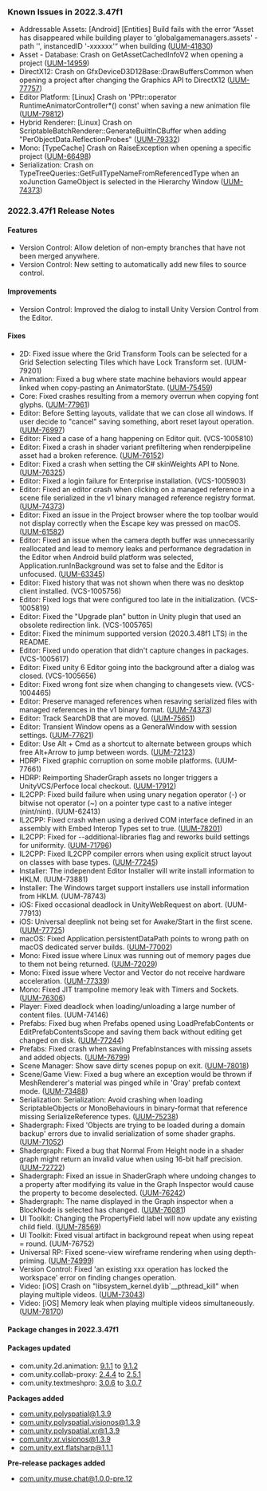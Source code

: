 ### Known Issues in 2022.3.47f1

- Addressable Assets: [Android] [Entities] Build fails with the error “Asset has disappeared while building player to 'globalgamemanagers.assets' - path '', instancedID '-xxxxxx'“ when building ([UUM-41830](https://issuetracker.unity3d.com/issues/android-entities-build-fails-with-the-error-asset-has-disappeared-while-building-player-to-globalgamemanagers-dot-assets-path-instancedid-xxxxxx-when-building))
- Asset - Database: Crash on GetAssetCachedInfoV2 when opening a project ([UUM-14959](https://issuetracker.unity3d.com/issues/crash-on-getassetcachedinfov2-when-opening-a-project))
- DirectX12: Crash on GfxDeviceD3D12Base::DrawBuffersCommon when opening a project after changing the Graphics API to DirectX12 ([UUM-77757](https://issuetracker.unity3d.com/issues/crash-on-gfxdeviced3d12base-drawbufferscommon-when-opening-a-project-after-changing-the-graphics-api-to-directx12))
- Editor Platform: [Linux] Crash on 'PPtr::operator RuntimeAnimatorController*() const' when saving a new animation file ([UUM-79812](https://issuetracker.unity3d.com/issues/linux-crash-on-pptr-operator-runtimeanimatorcontroller-star-const-when-saving-a-new-animation-file))
- Hybrid Renderer: [Linux] Crash on ScriptableBatchRenderer::GenerateBuiltInCBuffer when adding "PerObjectData.ReflectionProbes" ([UUM-79332](https://issuetracker.unity3d.com/issues/linux-crash-on-scriptablebatchrenderer-generatebuiltincbuffer-when-adding-perobjectdata-dot-reflectionprobes))
- Mono: [TypeCache] Crash on RaiseException when opening a specific project ([UUM-66498](https://issuetracker.unity3d.com/issues/crash-on-raiseexception-when-opening-a-specific-project))
- Serialization: Crash on TypeTreeQueries::GetFullTypeNameFromReferencedType when an xoJunction GameObject is selected in the Hierarchy Window ([UUM-74373](https://issuetracker.unity3d.com/issues/crash-on-typetreequeries-getfulltypenamefromreferencedtype-when-an-xojunction-gameobject-is-selected-in-the-hierarchy-window))

### 2022.3.47f1 Release Notes

#### Features

- Version Control: Allow deletion of non-empty branches that have not been merged anywhere.
- Version Control: New setting to automatically add new files to source control.

#### Improvements

- Version Control: Improved the dialog to install Unity Version Control from the Editor.

#### Fixes

- 2D: Fixed issue where the Grid Transform Tools can be selected for a Grid Selection selecting Tiles which have Lock Transform set. (UUM-79201)
- Animation: Fixed a bug where state machine behaviors would appear linked when copy-pasting an AnimatorState. ([UUM-75459](https://issuetracker.unity3d.com/issues/original-state-value-changes-when-modifying-statemachinebehaviour-value-in-copied-state))
- Core: Fixed crashes resulting from a memory overrun when copying font glyphs. ([UUM-77961](https://issuetracker.unity3d.com/issues/crash-on-memorymanager-deallocate-when-opening-a-specific-project))
- Editor: Before Setting layouts, validate that we can close all windows. If user decide to "cancel" saving something, abort reset layout operation. ([UUM-76997](https://issuetracker.unity3d.com/issues/resetting-all-layouts-when-editor-has-floating-window-with-unsaved-changes-can-lead-to-missing-default-layout-popup))
- Editor: Fixed a case of a hang happening on Editor quit. (VCS-1005810)
- Editor: Fixed a crash in shader variant prefiltering when renderpipeline asset had a broken reference. ([UUM-76152](https://issuetracker.unity3d.com/issues/crash-on-settingsfilteredshadervariantenumeration-settingsfilteredshadervariantenumeration-when-building-for-ios-or-android))
- Editor: Fixed a crash when setting the C# skinWeights API to None. ([UUM-76325](https://issuetracker.unity3d.com/issues/crash-occurs-on-skinverticesgenericcpu-2551-1-when-the-qualitysettings-dot-skinweights-are-set-to-skinweights-dot-none-or-0))
- Editor: Fixed a login failure for Enterprise installation. (VCS-1005903)
- Editor: Fixed an editor crash when clicking on a managed reference in a scene file serialized in the v1 binary managed reference registry format. ([UUM-74373](https://issuetracker.unity3d.com/issues/crash-on-typetreequeries-getfulltypenamefromreferencedtype-when-an-xojunction-gameobject-is-selected-in-the-hierarchy-window))
- Editor: Fixed an issue in the Project browser where the top toolbar would not display correctly when the Escape key was pressed on macOS. ([UUM-61582](https://issuetracker.unity3d.com/issues/the-project-window-search-bar-moves-when-the-escape-keyboard-key-is-pressed-while-focused-on-the-project-window-on-macos))
- Editor: Fixed an issue when the camera depth buffer was unnecessarily reallocated and lead to memory leaks and performance degradation in the Editor when Android build platform was selected, Application.runInBackground was set to false and the Editor is unfocused. ([UUM-63345](https://issuetracker.unity3d.com/issues/memory-leak-when-application-dot-runinbackground-is-set-to-false-and-the-editor-is-unfocused))
- Editor: Fixed history that was not shown when there was no desktop client installed. (VCS-1005756)
- Editor: Fixed logs that were configured too late in the initialization. (VCS-1005819)
- Editor: Fixed the "Upgrade plan" button in Unity plugin that used an obsolete redirection link. (VCS-1005765)
- Editor: Fixed the minimum supported version (2020.3.48f1 LTS) in the README.
- Editor: Fixed undo operation that didn't capture changes in packages. (VCS-1005617)
- Editor: Fixed unity 6 Editor going into the background after a dialog was closed. (VCS-1005656)
- Editor: Fixed wrong font size when changing to changesets view. (VCS-1004465)
- Editor: Preserve managed references when resaving serialized files with managed references in the v1 binary format. ([UUM-74373](https://issuetracker.unity3d.com/issues/crash-on-typetreequeries-getfulltypenamefromreferencedtype-when-an-xojunction-gameobject-is-selected-in-the-hierarchy-window))
- Editor: Track SearchDB that are moved. ([UUM-75651](https://issuetracker.unity3d.com/issues/search-index-manager-loses-reference-to-index-asset-when-index-is-moved-while-name-doesnt-match-up-to-file-path))
- Editor: Transient Window opens as a GeneralWindow with session settings. ([UUM-77621](https://issuetracker.unity3d.com/issues/transient-search-window-forgets-the-previous-search-term-when-it-is-opened-a-second-time))
- Editor: Use Alt + Cmd as a shortcut to alternate between groups which free Alt+Arrow to jump between words. ([UUM-72123](https://issuetracker.unity3d.com/issues/the-caret-text-cursor-symbol-does-not-move-one-word-when-the-option-key-and-arrow-keys-are-used-to-move-the-caret))
- HDRP: Fixed graphic corruption on some mobile platforms. (UUM-77661)
- HDRP: Reimporting ShaderGraph assets no longer triggers a UnityVCS/Perfoce local checkout. ([UUM-17912](https://issuetracker.unity3d.com/issues/shadergraphs-get-checked-out-in-perforce-every-time-they-get-reimported))
- IL2CPP: Fixed build failure when using unary negation operator (-) or bitwise not operator (~) on a pointer type cast to a native integer (nint/nint). (UUM-62413)
- IL2CPP: Fixed crash when using a derived COM interface defined in an assembly with Embed Interop Types set to true. ([UUM-78201](https://issuetracker.unity3d.com/issues/fix-and-re-expose-passthrough-api-which-is-currently-it-is-blocked-by-il2cpp-fails-to-properly-map-interface-methods))
- IL2CPP: Fixed for --additional-libraries flag and reworks build settings for uniformity. ([UUM-71796](https://issuetracker.unity3d.com/issues/the-additional-libraries-argument-is-ignored-when-building-projects-with-the-il2cpp-scripting-backend))
- IL2CPP: Fixed IL2CPP compiler errors when using explicit struct layout on classes with base types. ([UUM-77245](https://issuetracker.unity3d.com/issues/il2cpp-compiler-errors-when-using-explicit-struct-layout-on-classes-with-base-types))
- Installer: The independent Editor Installer will write install information to HKLM. (UUM-73881)
- Installer: The Windows target support installers use install information from HKLM. (UUM-78743)
- iOS: Fixed occasional deadlock in UnityWebRequest on abort. (UUM-77913)
- iOS: Universal deeplink not being set for Awake/Start in the first scene. ([UUM-77725](https://issuetracker.unity3d.com/issues/ios-application-dot-absoluteurl-is-empty-when-a-release-app-is-opened-via-an-ios-universal-link))
- macOS: Fixed Application.persistentDataPath points to wrong path on macOS dedicated server builds. ([UUM-77002](https://issuetracker.unity3d.com/issues/application-dot-persistentdatapath-points-to-wrong-path-on-macos-dedicated-server-builds))
- Mono: Fixed issue where Linux was running out of memory pages due to them not being returned. ([UUM-72029](https://issuetracker.unity3d.com/issues/linux-crash-on-pthread-kill-when-using-incremental-gc))
- Mono: Fixed issue where Vector and Vector do not receive hardware acceleration. ([UUM-77339](https://issuetracker.unity3d.com/issues/vector-and-vector-do-not-receive-hardware-acceleration))
- Mono: Fixed JIT trampoline memory leak with Timers and Sockets. ([UUM-76306](https://issuetracker.unity3d.com/issues/memory-leak-when-using-net-sockets))
- Player: Fixed deadlock when loading/unloading a large number of content files. (UUM-74146)
- Prefabs: Fixed bug when Prefabs opened using LoadPrefabContents or EditPrefabContentsScope and saving them back without editing get changed on disk. ([UUM-77244](https://issuetracker.unity3d.com/issues/values-overwrite-in-parents-recttransform-when-using-prefabutility-dot-saveasprefabasset))
- Prefabs: Fixed crash when saving PrefabInstances with missing assets and added objects. ([UUM-76799](https://issuetracker.unity3d.com/issues/crash-on-mergeprefabchanges-when-dragging-a-prefab-gameobject-into-the-project-window))
- Scene Manager: Show save dirty scenes popup on exit. ([UUM-78018](https://issuetracker.unity3d.com/issues/not-saving-modified-scene-when-exiting-runtime))
- Scene/Game View: Fixed a bug where an exception would be thrown if MeshRenderer's material was pinged while in 'Gray' prefab context mode. ([UUM-73488](https://issuetracker.unity3d.com/issues/scene-view-texture-is-null-errors-are-thrown-when-a-prefab-is-open-in-gray-context-and-mesh-renderer-material-is-clicked))
- Serialization: Serialization: Avoid crashing when loading ScriptableObjects or MonoBehaviours in binary-format that reference missing SerializeReference types. ([UUM-75238](https://issuetracker.unity3d.com/issues/crash-on-core-basic-string-when-opening-a-specific-project))
- Shadergraph: Fixed 'Objects are trying to be loaded during a domain backup' errors due to invalid serialization of some shader graphs. ([UUM-71052](https://issuetracker.unity3d.com/issues/objects-are-trying-to-be-loaded-during-a-domain-backup-dot-errors-on-entering-playmode))
- Shadergraph: Fixed a bug that Normal From Height node in a shader graph might return an invalid value when using 16-bit half precision. ([UUM-72722](https://issuetracker.unity3d.com/issues/normal-from-height-node-causes-visual-artifacts-when-using-shadergraph-with-android-build-target))
- Shadergraph: Fixed an issue in ShaderGraph where undoing changes to a property after modifying its value in the Graph Inspector would cause the property to become deselected. ([UUM-76242](https://issuetracker.unity3d.com/issues/shadergraph-undoing-node-settings-change-in-graph-inspector-causes-property-to-be-deselected))
- Shadergraph: The name displayed in the Graph inspector when a BlockNode is selected has changed. ([UUM-76081](https://issuetracker.unity3d.com/issues/shadergraph-graph-inspector-master-stack-node-titles-are-displayed-in-code-language))
- UI Toolkit: Changing the PropertyField label will now update any existing child field. ([UUM-78569](https://issuetracker.unity3d.com/issues/propertyfield-label-does-not-update-when-changing-the-value-in-a-serializedpropertychangeevent))
- UI Toolkit: Fixed visual artifact in background repeat when using repeat = round. (UUM-76752)
- Universal RP: Fixed scene-view wireframe rendering when using depth-priming. ([UUM-74999](https://issuetracker.unity3d.com/issues/urp-scene-view-wireframe-isnt-working-when-depth-priming-mode-is-enabled-with-forward-slash-plus-rendering))
- Version Control: Fixed 'an existing xxx operation has locked the workspace' error on finding changes operation.
- Video: [iOS] Crash on "libsystem_kernel.dylib`__pthread_kill" when playing multiple videos. ([UUM-73043](https://issuetracker.unity3d.com/issues/ios-crash-on-libsystem-kernel-dot-dylib-pthread-kill-when-playing-multiple-videos))
- Video: [iOS] Memory leak when playing multiple videos simultaneously. ([UUM-78170](https://issuetracker.unity3d.com/issues/ios-memory-leak-when-playing-multiple-videos-simultaneously))

#### Package changes in 2022.3.47f1

#### Packages updated

- com.unity.2d.animation: [9.1.1](https://docs.unity3d.com/Packages/com.unity.2d.animation@9.1//changelog/CHANGELOG.html) to [9.1.2](https://docs.unity3d.com/Packages/com.unity.2d.animation@9.1//changelog/CHANGELOG.html)
- com.unity.collab-proxy: [2.4.4](https://docs.unity3d.com/Packages/com.unity.collab-proxy@2.4//changelog/CHANGELOG.html) to [2.5.1](https://docs.unity3d.com/Packages/com.unity.collab-proxy@2.5//changelog/CHANGELOG.html)
- com.unity.textmeshpro: [3.0.6](https://docs.unity3d.com/Packages/com.unity.textmeshpro@3.0//changelog/CHANGELOG.html) to [3.0.7](https://docs.unity3d.com/Packages/com.unity.textmeshpro@3.0//changelog/CHANGELOG.html)

**Packages added**

- [com.unity.polyspatial@1.3.9](https://docs.unity3d.com/Packages/com.unity.polyspatial@1.3//changelog/CHANGELOG.html)
- [com.unity.polyspatial.visionos@1.3.9](https://docs.unity3d.com/Packages/com.unity.polyspatial.visionos@1.3//changelog/CHANGELOG.html)
- [com.unity.polyspatial.xr@1.3.9](https://docs.unity3d.com/Packages/com.unity.polyspatial.xr@1.3//changelog/CHANGELOG.html)
- [com.unity.xr.visionos@1.3.9](https://docs.unity3d.com/Packages/com.unity.xr.visionos@1.3//changelog/CHANGELOG.html)
- [com.unity.ext.flatsharp@1.1.1](https://docs.unity3d.com/Packages/com.unity.ext.flatsharp@1.1//changelog/CHANGELOG.html)

**Pre-release packages added**

- [com.unity.muse.chat@1.0.0-pre.12](https://docs.unity3d.com/Packages/com.unity.muse.chat@1.0//changelog/CHANGELOG.html)
